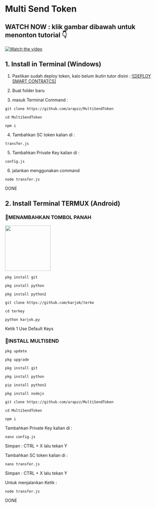 ﻿# Multi Send Token
 
## WATCH NOW : klik gambar dibawah untuk menonton tutorial 👇

[![Watch the video](https://img.youtube.com/vi/0GTl8KT8nUg/maxresdefault.jpg)](https://youtube.com/watch?v=0GTl8KT8nUg)

## 1. Install in Terminal (Windows)

1. Pastikan sudah deploy token, kalo belum ikutin tutor disini : [![DEPLOY SMART CONTRATCS]](https://github.com/arapzz/WRC20)

2. Buat folder baru

3. masuk Terminal Command :
```
git clone https://github.com/arapzz/MultiSendToken
```
```
cd MultiSendToken
```
```
npm i
```

4. Tambahkan SC token kalian di :
```
transfer.js
```

5. Tambahkan Private Key kalian di :
```
config.js 
```

6. jalankan menggunakan command
```
node transfer.js
```
DONE 

## 2. Install Terminal TERMUX (Android)

### 🔘MENAMBAHKAN TOMBOL PANAH 

<img height="150" height="auto" src="https://i.imgur.com/0PwrciR.jpg">

```
pkg install git 
```
```
pkg install python 
```
```
pkg install python2 
```
```
git clone https://github.com/karjok/terke
```
```
cd terkey
```
```
python karjok.py
```
Ketik 1 Use Default Keys

### 🔘INSTALL MULTISEND
```
pkg update
```
```
pkg upgrade
```
```
pkg install git
```
```
pkg install python
```
```
pip install python2
```
```
pkg install nodejs
```
```
git clone https://github.com/arapzz/MultiSendToken
```
```
cd MultiSendToken
```
```
npm i
```

Tambahkan Private Key kalian di :
```
nano config.js
```
Simpan : CTRL + X lalu tekan Y

Tambahkan SC token kalian di :
```
nano transfer.js
```
Simpan : CTRL + X lalu tekan Y

Untuk menjalankan Ketik :
```
node transfer.js
```

DONE

